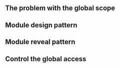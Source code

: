 ## The problem with the global scope

## Module design pattern

## Module reveal pattern

## Control the global access
